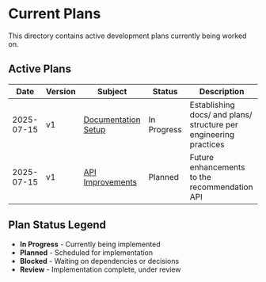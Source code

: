 # Current Plans

This directory contains active development plans currently being worked on.

## Active Plans

| Date       | Version | Subject                                                       | Status      | Description                                                       |
| ---------- | ------- | ------------------------------------------------------------- | ----------- | ----------------------------------------------------------------- |
| 2025-07-15 | v1      | [Documentation Setup](./2025-07-15-v1-documentation-setup.md) | In Progress | Establishing docs/ and plans/ structure per engineering practices |
| 2025-07-15 | v1      | [API Improvements](./2025-07-15-v1-api-improvements.md)       | Planned     | Future enhancements to the recommendation API                     |

## Plan Status Legend

- **In Progress** - Currently being implemented
- **Planned** - Scheduled for implementation
- **Blocked** - Waiting on dependencies or decisions
- **Review** - Implementation complete, under review
